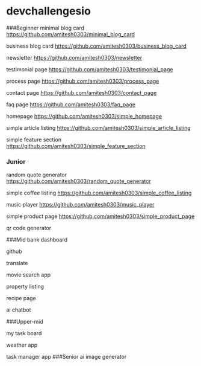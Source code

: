 # devchallengesio
###Beginner
minimal blog card
https://github.com/amitesh0303/minimal_blog_card

business blog card
https://github.com/amitesh0303/business_blog_card

newsletter
https://github.com/amitesh0303/newsletter

testimonial page
https://github.com/amitesh0303/testimonial_page

process page
https://github.com/amitesh0303/process_page

contact page
https://github.com/amitesh0303/contact_page

faq page
https://github.com/amitesh0303/faq_page

homepage
https://github.com/amitesh0303/simple_homepage

simple article listing
https://github.com/amitesh0303/simple_article_listing

simple feature section
https://github.com/amitesh0303/simple_feature_section
### Junior
random quote generator
https://github.com/amitesh0303/random_quote_generator

simple coffee listing
https://github.com/amitesh0303/simple_coffee_listing

music player
https://github.com/amitesh0303/music_player

simple product page
https://github.com/amitesh0303/simple_product_page

qr code generator


###Mid
bank dashboard

github

translate

movie search app

property listing

recipe page

ai chatbot

###Upper-mid

my task board

weather app

task manager app
###Senior
ai image generator
